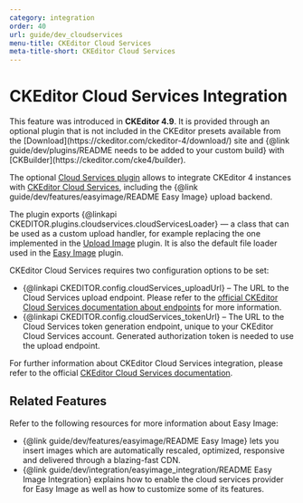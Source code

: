 ```yaml
---
category: integration
order: 40
url: guide/dev_cloudservices
menu-title: CKEditor Cloud Services
meta-title-short: CKEditor Cloud Services
---
```

<!--
Copyright (c) 2003-2018, CKSource - Frederico Knabben. All rights reserved.
For licensing, see LICENSE.md.
-->

# CKEditor Cloud Services Integration

<info-box info="">
    This feature was introduced in <strong>CKEditor 4.9</strong>. It is provided through an optional plugin that is not included in the CKEditor presets available from the [Download](https://ckeditor.com/ckeditor-4/download/) site and {@link guide/dev/plugins/README needs to be added to your custom build} with [CKBuilder](https://ckeditor.com/cke4/builder).
</info-box>

The optional [Cloud Services plugin](https://ckeditor.com/cke4/addon/cloudservices) allows to integrate CKEditor 4 instances with [CKEditor Cloud Services](https://ckeditor.com/ckeditor-cloud-services/), including the {@link guide/dev/features/easyimage/README Easy Image} upload backend.

The plugin exports {@linkapi CKEDITOR.plugins.cloudservices.cloudServicesLoader} &mdash; a class that can be used as a custom upload handler, for example replacing the one implemented in the [Upload Image](https://ckeditor.com/cke4/addon/uploadimage) plugin. It is also the default file loader used in the [Easy Image](https://ckeditor.com/cke4/addon/easyimage) plugin.

CKEditor Cloud Services requires two configuration options to be set:

* {@linkapi CKEDITOR.config.cloudServices_uploadUrl} &ndash; The URL to the Cloud Services upload endpoint. Please refer to the [official CKEditor Cloud Services documentation about endpoints](https://docs.ckeditor.com/cs/latest/guides/token-endpoints/tokenendpoint.html) for more information.
* {@linkapi CKEDITOR.config.cloudServices_tokenUrl} &ndash; The URL to the Cloud Services token generation endpoint, unique to your CKEditor Cloud Services account. Generated authorization token is needed to use the upload endpoint.

For further information about CKEditor Cloud Services integration, please refer to the official [CKEditor Cloud Services documentation](https://docs.ckeditor.com/cs/latest/index.html).

## Related Features

Refer to the following resources for more information about Easy Image:

* {@link guide/dev/features/easyimage/README Easy Image} lets you insert images which are automatically rescaled, optimized, responsive and delivered through a blazing-fast CDN.
* {@link guide/dev/integration/easyimage_integration/README Easy Image Integration} explains how to enable the cloud services provider for Easy Image as well as how to customize some of its features.
